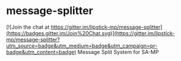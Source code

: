 # message-splitter

[![Join the chat at https://gitter.im/lipstick-mp/message-splitter](https://badges.gitter.im/Join%20Chat.svg)](https://gitter.im/lipstick-mp/message-splitter?utm_source=badge&utm_medium=badge&utm_campaign=pr-badge&utm_content=badge)
Message Split System for SA-MP
